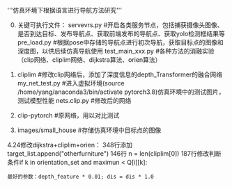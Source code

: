 '''仿真环境下根据语言进行导航方法研究'''

0. 关键可执行文件：
	servevrs.py        #开启各类服务节点，包括捕获摄像头图像、是否到达目标、发布导航点、获取前端发布的导航点、获取yolo检测框结果等
	pre_load.py        #根据pose中存储的导航点进行初次导航，获取目标点的图像和深度图，以供后续仿真导航使用
	test_main_xxx.py   #各种方法的消融实验（clip网络、cliplim网络、dijkstra算法、orien算法）


1. cliplim       #修改clip网络后，添加了深度信息的depth_Transformer的融合网络
	my_net_test.py #进入虚拟环境(source /home/yang/anaconda3/bin/activate pytorch3.8)仿真环境中的测试图片，测试模型性能
	nets.clip.py   #修改后的网络
	
2. clip-pytorch     #原网络，用以对比测试

3. images/small_house #存储仿真环境中目标点的图像


4.24修改dijkstra+cliplim+orien：
	348行添加 target_list.append("otherfurniture")
	146行 n = len(cliplim[0])
	187行修改判断条件if k in orientation_set and maximun < Q[i][k]:
	
	最好的参数：depth_feature * 0.01; dis = dis * 1.0
